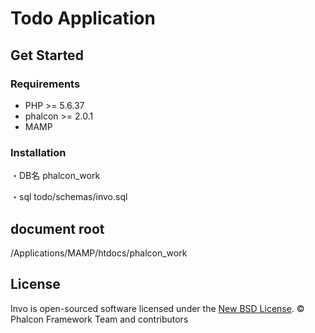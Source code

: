 # Todo Application

## Get Started

### Requirements

* PHP >= 5.6.37
* phalcon >= 2.0.1
* MAMP


### Installation

・DB名
phalcon_work

・sql
todo/schemas/invo.sql

## document root

/Applications/MAMP/htdocs/phalcon_work

## License

Invo is open-sourced software licensed under the [New BSD License][8]. © Phalcon Framework Team and contributors

[1]: https://phalconphp.com/
[2]: http://httpd.apache.org/
[3]: http://httpd.apache.org/docs/current/mod/mod_rewrite.html
[4]: http://nginx.org/
[5]: https://github.com/phalcon/cphalcon/releases
[6]: https://www.mysql.com/
[7]: https://github.com/phalcon/invo/blob/master/CONTRIBUTING.md
[8]: https://github.com/phalcon/invo/blob/master/docs/LICENSE.md
